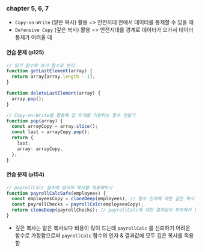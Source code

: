 ### chapter 5, 6, 7

- `Copy-on-Write` (얕은 복사) 활용 => 안전지대 안에서 데이터를 통제할 수 있을 때
- `Defensive Copy` (깊은 복사) 활용 => 안전지대를 경계로 데이터가 오가서 데이터 통제가 어려울 때

#### 연습 문제 (p125)

```ts
// 읽기 함수와 쓰기 함수로 분리
function getLastElement(array) {
  return array[array.length - 1];
}

function deleteLastElement(array) {
  array.pop();
}

// Copy-on-Write를 활용해 값 두개를 리턴하는 함수 만들기
function pop(array) {
  const arrayCopy = array.slice();
  const last = arrayCopy.pop();
  return {
    last,
    array: arrayCopy,
  };
}
```

#### 연습 문제 (p154)

```ts
// payrollCalc 함수에 방어적 복사를 적용해보기
function payrollCalcSafe(employees) {
  const employeesCopy = cloneDeep(employees); // 함수 인자에 대한 깊은 복사
  const payrollChecks = payrollCalc(employeesCopy);
  return cloneDeep(payrollChecks); // payrollCalc에 대한 결과값이 외부에서 변형될 수 있으므로 깊은 복사본을 넘겨준다
}
```

- 깊은 복사는 앝은 복사보다 비용이 많이 드는데 `payrollCalc` 를 신뢰하기 어려운 함수로 가정함으로써 `payrollCalc` 함수의 인자 & 결과값에 모두 깊은 복사를 적용함
